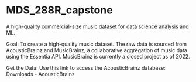# MDS_288R_capstone
A high-quality commercial-size music dataset for data science analysis and ML.

Goal: To create a high-quality music dataset. The raw data is sourced from AcousticBrainz and MusicBrainz, a collaborative aggregation of music data using the Essentia API. MusicBrainz is currently a closed project as of 2022.

Get the Data:
Use this link to access the AcousticBrainz database: Downloads - AcousticBrainz
